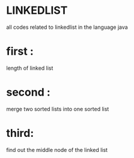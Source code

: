 # LINKEDLIST
all codes related to  linkedlist in the language java
# first :
length of linked list
# second :
merge two sorted lists into one sorted list
# third:
find out the middle node of the linked list
